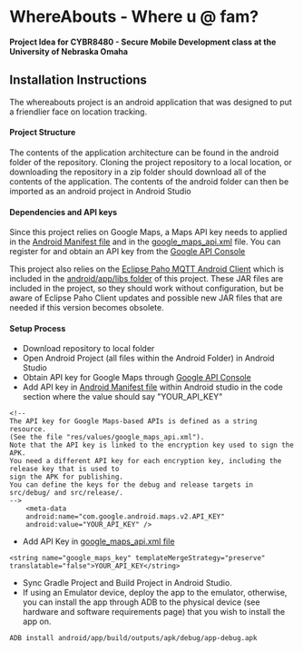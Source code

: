 # WhereAbouts - Where u @ fam? 
**Project Idea for CYBR8480 - Secure Mobile Development class at the University of Nebraska Omaha**

## Installation Instructions
The whereabouts project is an android application that was designed to put a friendlier face on location tracking.

#### Project Structure
The contents of the application architecture can be found in the android folder of the repository. Cloning the project repository to a local location, 
or downloading the repository in a zip folder should download all of the contents of the application. The contents of the android folder can then be imported
as an android project in Android Studio 

#### Dependencies and API keys
Since this project relies on Google Maps, a Maps API key needs to applied in the [Android Manifest file](https://github.com/ppeters0502/whereabouts/blob/master/android/app/src/main/AndroidManifest.xml)
 and in the [google_maps_api.xml](https://github.com/ppeters0502/whereabouts/blob/master/android/app/src/main/res/values/google_maps_api.xml) file. You can register for and obtain an API key from the [Google API Console](https://console.developers.google.com/getting-started)

This project also relies on the [Eclipse Paho MQTT Android Client](https://www.eclipse.org/paho/clients/java/) 
which is included in the [android/app/libs folder](https://github.com/ppeters0502/whereabouts/tree/master/android/app/libs) of this project. These JAR files are included in the project, so they should work without configuration, but be aware of Eclipse Paho Client updates and possible new JAR files that are needed if this version becomes obsolete.

#### Setup Process
* Download repository to local folder
* Open Android Project (all files within the Android Folder) in Android Studio
* Obtain API key for Google Maps through [Google API Console](https://console.developers.google.com/getting-started)
* Add API key in [Android Manifest file](https://github.com/ppeters0502/whereabouts/blob/master/android/app/src/main/AndroidManifest.xml) within Android studio in the code section where the value should say "YOUR_API_KEY"
```
<!--
The API key for Google Maps-based APIs is defined as a string resource.
(See the file "res/values/google_maps_api.xml").
Note that the API key is linked to the encryption key used to sign the APK.
You need a different API key for each encryption key, including the release key that is used to
sign the APK for publishing.
You can define the keys for the debug and release targets in src/debug/ and src/release/.
-->
    <meta-data
    android:name="com.google.android.maps.v2.API_KEY"
    android:value="YOUR_API_KEY" />
```
* Add API Key in [google_maps_api.xml file](https://github.com/ppeters0502/whereabouts/blob/master/android/app/src/main/res/values/google_maps_api.xml)
```
<string name="google_maps_key" templateMergeStrategy="preserve" translatable="false">YOUR_API_KEY</string>
```
* Sync Gradle Project and Build Project in Android Studio.
* If using an Emulator device, deploy the app to the emulator, otherwise, you can install the app through ADB to the physical device (see hardware and software requirements page) that you wish to install the app on.
```
ADB install android/app/build/outputs/apk/debug/app-debug.apk
```



